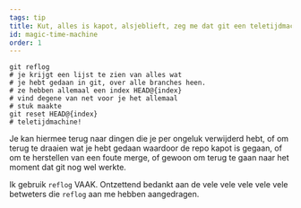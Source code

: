 ```yaml
---
tags: tip
title: Kut, alles is kapot, alsjeblieft, zeg me dat git een teletijdmachine heeft!?!
id: magic-time-machine
order: 1
---
```


```git
git reflog
# je krijgt een lijst te zien van alles wat
# je hebt gedaan in git, over alle branches heen.
# ze hebben allemaal een index HEAD@{index}
# vind degene van net voor je het allemaal
# stuk maakte
git reset HEAD@{index}
# teletijdmachine!
```

Je kan hiermee terug naar dingen die je per ongeluk verwijderd hebt, of om terug te draaien wat je hebt gedaan waardoor de repo kapot is gegaan, of om te herstellen van een foute merge, of gewoon om terug te gaan naar het moment dat git nog wel werkte.

 Ik gebruik `reflog` VAAK. Ontzettend bedankt aan de vele vele vele vele vele betweters die `reflog` aan me hebben aangedragen.

